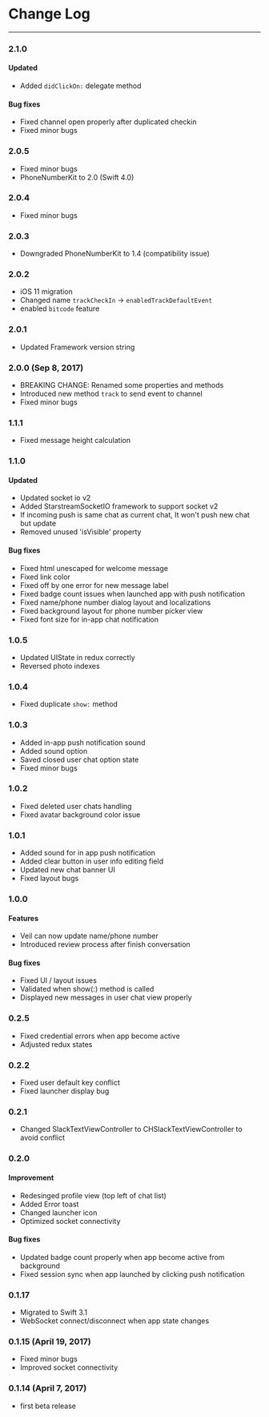 # Change Log
----
### 2.1.0
#### Updated
* Added `didClickOn:` delegate method 

#### Bug fixes
* Fixed channel open properly after duplicated checkin 
* Fixed minor bugs 

### 2.0.5
* Fixed minor bugs
* PhoneNumberKit to 2.0 (Swift 4.0)

### 2.0.4
* Fixed minor bugs

### 2.0.3
* Downgraded PhoneNumberKit to 1.4 (compatibility issue)

### 2.0.2
* iOS 11 migration
* Changed name `trackCheckIn` -> `enabledTrackDefaultEvent`
* enabled `bitcode` feature

### 2.0.1
* Updated Framework version string

### 2.0.0 (Sep 8, 2017)
* BREAKING CHANGE: Renamed some properties and methods
* Introduced new method `track` to send event to channel
* Fixed minor bugs

### 1.1.1
* Fixed message height calculation

### 1.1.0
#### Updated
* Updated socket io v2
* Added StarstreamSocketIO framework to support socket v2
* If incoming push is same chat as current chat, It won't push new chat but update
* Removed unused 'isVisible' property

#### Bug fixes
* Fixed html unescaped for welcome message
* Fixed link color
* Fixed off by one error for new message label
* Fixed badge count issues when launched app with push notification
* Fixed name/phone number dialog layout and localizations
* Fixed background layout for phone number picker view
* Fixed font size for in-app chat notification

### 1.0.5
* Updated UIState in redux correctly
* Reversed photo indexes

### 1.0.4
* Fixed duplicate `show:` method

### 1.0.3
* Added in-app push notification sound
* Added sound option
* Saved closed user chat option state
* Fixed minor bugs

### 1.0.2
* Fixed deleted user chats handling
* Fixed avatar background color issue

### 1.0.1
* Added sound for in app push notification
* Added clear button in user info editing field
* Updated new chat banner UI
* Fixed layout bugs

### 1.0.0
#### Features
* Veil can now update name/phone number
* Introduced review process after finish conversation

#### Bug fixes
* Fixed UI / layout issues
* Validated when show(:) method is called
* Displayed new messages in user chat view properly

### 0.2.5
* Fixed credential errors when app become active
* Adjusted redux states

### 0.2.2
* Fixed user default key conflict
* Fixed launcher display bug

### 0.2.1
* Changed SlackTextViewController to CHSlackTextViewController to avoid conflict

### 0.2.0
#### Improvement
* Redesinged profile view (top left of chat list)
* Added Error toast
* Changed launcher icon
* Optimized socket connectivity

#### Bug fixes
* Updated badge count properly when app become active from background
* Fixed session sync when app launched by clicking push notification

### 0.1.17
* Migrated to Swift 3.1
* WebSocket connect/disconnect when app state changes

### 0.1.15 (April 19, 2017)
* Fixed minor bugs
* Improved socket connectivity

### 0.1.14 (April 7, 2017)
* first beta release
